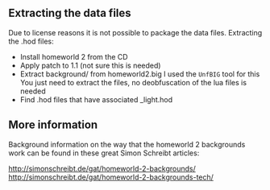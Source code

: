 
Extracting the data files
---------------------------

Due to license reasons it is not possible to package the data files.
Extracting the .hod files:

- Install homeworld 2 from the CD
- Apply patch to 1.1 (not sure this is needed)
- Extract background/ from homeworld2.big
  I used the `UnfBIG` tool for this
  You just need to extract the files, no deobfuscation of the lua files is needed
- Find .hod files that have associated _light.hod

More information
-----------------

Background information on the way that the homeworld 2
backgrounds work can be found in these great
Simon Schreibt articles:

http://simonschreibt.de/gat/homeworld-2-backgrounds/
http://simonschreibt.de/gat/homeworld-2-backgrounds-tech/
